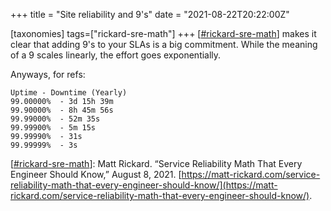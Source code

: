 +++
title = "Site reliability and 9's"
date = "2021-08-22T20:22:00Z"

[taxonomies]
tags=["rickard-sre-math"]
+++
[[#rickard-sre-math](/tags/rickard-sre-math)] makes it clear that adding 9's to your SLAs is a big commitment. While the meaning of a 9 scales linearly, the effort goes exponentially.

Anyways, for refs:

```
Uptime - Downtime (Yearly)
99.00000%  - 3d 15h 39m
99.90000%  - 8h 45m 56s 
99.99000%  - 52m 35s
99.99900%  - 5m 15s
99.99990%  - 31s
99.99999%  - 3s
```

[[#rickard-sre-math](/tags/rickard-sre-math)]: Matt Rickard. “Service Reliability Math That Every Engineer Should Know,” August 8, 2021. [https://matt-rickard.com/service-reliability-math-that-every-engineer-should-know/](https://matt-rickard.com/service-reliability-math-that-every-engineer-should-know/).
